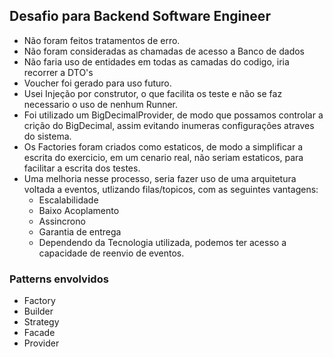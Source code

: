 
## Desafio para Backend Software Engineer

- Não foram feitos tratamentos de erro.
- Não foram consideradas as chamadas de acesso a Banco de dados
- Não faria uso de entidades em todas as camadas do codigo, iria recorrer a DTO's
- Voucher foi gerado para uso futuro.
- Usei Injeção por construtor, o que facilita os teste e não se faz necessario o uso de nenhum Runner.
- Foi utilizado um BigDecimalProvider, de modo que possamos controlar a crição do BigDecimal, assim evitando inumeras configurações atraves do sistema.
- Os Factories foram criados como estaticos, de modo a simplificar a escrita do exercicio, em um cenario real, não seriam estaticos, para facilitar a escrita dos testes. 
- Uma melhoria nesse processo, seria fazer uso de uma arquitetura voltada a eventos, utlizando filas/topicos, com as seguintes vantagens:
    * Escalabilidade
    * Baixo Acoplamento
    * Assincrono
    * Garantia de entrega
    * Dependendo da Tecnologia utilizada, podemos ter acesso a capacidade de reenvio de eventos.

### Patterns envolvidos
   - Factory
   - Builder 
   - Strategy
   - Facade
   - Provider
   

    
